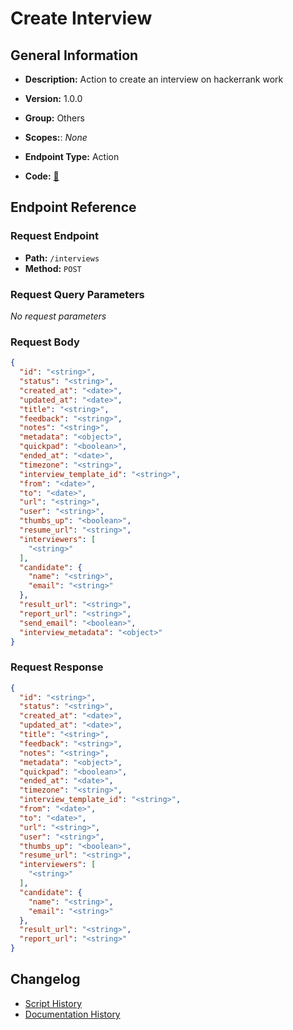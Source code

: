# Create Interview

## General Information

- **Description:** Action to create an interview on hackerrank work

- **Version:** 1.0.0
- **Group:** Others
- **Scopes:**: _None_
- **Endpoint Type:** Action
- **Code:** [🔗](https://github.com/NangoHQ/integration-templates/tree/main/integrations/hackerrank-work/actions/create-interview.ts)


## Endpoint Reference

### Request Endpoint

- **Path:** `/interviews`
- **Method:** `POST`

### Request Query Parameters

_No request parameters_

### Request Body

```json
{
  "id": "<string>",
  "status": "<string>",
  "created_at": "<date>",
  "updated_at": "<date>",
  "title": "<string>",
  "feedback": "<string>",
  "notes": "<string>",
  "metadata": "<object>",
  "quickpad": "<boolean>",
  "ended_at": "<date>",
  "timezone": "<string>",
  "interview_template_id": "<string>",
  "from": "<date>",
  "to": "<date>",
  "url": "<string>",
  "user": "<string>",
  "thumbs_up": "<boolean>",
  "resume_url": "<string>",
  "interviewers": [
    "<string>"
  ],
  "candidate": {
    "name": "<string>",
    "email": "<string>"
  },
  "result_url": "<string>",
  "report_url": "<string>",
  "send_email": "<boolean>",
  "interview_metadata": "<object>"
}
```

### Request Response

```json
{
  "id": "<string>",
  "status": "<string>",
  "created_at": "<date>",
  "updated_at": "<date>",
  "title": "<string>",
  "feedback": "<string>",
  "notes": "<string>",
  "metadata": "<object>",
  "quickpad": "<boolean>",
  "ended_at": "<date>",
  "timezone": "<string>",
  "interview_template_id": "<string>",
  "from": "<date>",
  "to": "<date>",
  "url": "<string>",
  "user": "<string>",
  "thumbs_up": "<boolean>",
  "resume_url": "<string>",
  "interviewers": [
    "<string>"
  ],
  "candidate": {
    "name": "<string>",
    "email": "<string>"
  },
  "result_url": "<string>",
  "report_url": "<string>"
}
```

## Changelog

- [Script History](https://github.com/NangoHQ/integration-templates/commits/main/integrations/hackerrank-work/actions/create-interview.ts)
- [Documentation History](https://github.com/NangoHQ/integration-templates/commits/main/integrations/hackerrank-work/actions/create-interview.md)

<!-- END  GENERATED CONTENT -->

